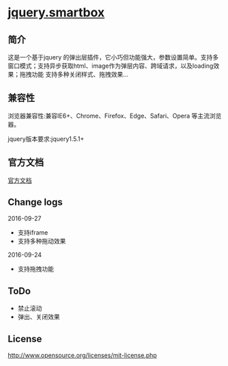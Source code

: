 # [jquery.smartbox](http://smartbox.huangsw.com/cn/introduce.html)

## 简介
这是一个基于jquery 的弹出层插件，它小巧但功能强大，参数设置简单。支持多窗口模式；支持异步获取html、image作为弹层内容、跨域请求，以及loading效果；拖拽功能
支持多种关闭样式、拖拽效果...

## 兼容性
浏览器兼容性:兼容IE6+、Chrome、Firefox、Edge、Safari、Opera 等主流浏览器。

jquery版本要求:jquery1.5.1+

## 官方文档
[官方文档](http://smartbox.huangsw.com/cn/introduce.html)

## Change logs
2016-09-27

- 支持iframe
- 支持多种拖动效果

2016-09-24

- 支持拖拽功能

## ToDo

- 禁止滚动
- 弹出、关闭效果



## License

http://www.opensource.org/licenses/mit-license.php
